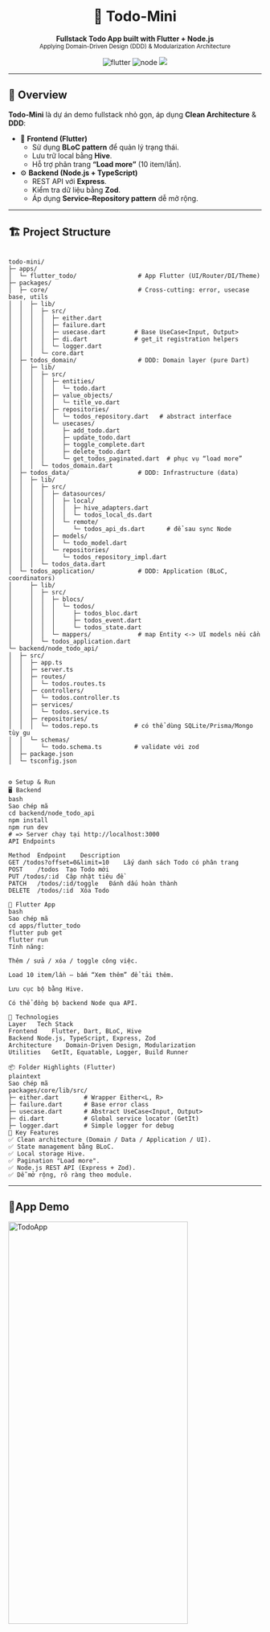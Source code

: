 <h1 align="center">🧭 Todo-Mini</h1>

<p align="center">
  <b>Fullstack Todo App built with Flutter + Node.js</b><br>
  <sub>Applying Domain-Driven Design (DDD) & Modularization Architecture</sub>
</p>

<p align="center">
  <img src="https://img.shields.io/badge/Flutter-3.x-blue?logo=flutter" alt="flutter" />
  <img src="https://img.shields.io/badge/Node.js-20-green?logo=node.js" alt="node" />
  <img src="https://img.shields.io/badge/Architecture-DDD%20%26%20Modular-orange" />
</p>

---

## 🌱 Overview

**Todo-Mini** là dự án demo fullstack nhỏ gọn, áp dụng **Clean Architecture** & **DDD**:  
- 🧩 **Frontend (Flutter)**  
  - Sử dụng **BLoC pattern** để quản lý trạng thái.  
  - Lưu trữ local bằng **Hive**.  
  - Hỗ trợ phân trang **“Load more”** (10 item/lần).  
- ⚙️ **Backend (Node.js + TypeScript)**  
  - REST API với **Express**.  
  - Kiểm tra dữ liệu bằng **Zod**.  
  - Áp dụng **Service–Repository pattern** dễ mở rộng.

---

## 🏗️ Project Structure

```plaintext

todo-mini/
├─ apps/
│  └─ flutter_todo/                 # App Flutter (UI/Router/DI/Theme)
├─ packages/
│  ├─ core/                         # Cross-cutting: error, usecase base, utils
│  │  ├─ lib/
│  │  │  ├─ src/
│  │  │  │  ├─ either.dart
│  │  │  │  ├─ failure.dart
│  │  │  │  ├─ usecase.dart        # Base UseCase<Input, Output>
│  │  │  │  ├─ di.dart             # get_it registration helpers
│  │  │  │  └─ logger.dart
│  │  │  └─ core.dart
│  ├─ todos_domain/                 # DDD: Domain layer (pure Dart)
│  │  ├─ lib/
│  │  │  ├─ src/
│  │  │  │  ├─ entities/
│  │  │  │  │  └─ todo.dart
│  │  │  │  ├─ value_objects/
│  │  │  │  │  └─ title_vo.dart
│  │  │  │  ├─ repositories/
│  │  │  │  │  └─ todos_repository.dart   # abstract interface
│  │  │  │  └─ usecases/
│  │  │  │     ├─ add_todo.dart
│  │  │  │     ├─ update_todo.dart
│  │  │  │     ├─ toggle_complete.dart
│  │  │  │     ├─ delete_todo.dart
│  │  │  │     └─ get_todos_paginated.dart  # phục vụ “load more”
│  │  │  └─ todos_domain.dart
│  ├─ todos_data/                   # DDD: Infrastructure (data)
│  │  ├─ lib/
│  │  │  ├─ src/
│  │  │  │  ├─ datasources/
│  │  │  │  │  ├─ local/
│  │  │  │  │  │  ├─ hive_adapters.dart
│  │  │  │  │  │  └─ todos_local_ds.dart
│  │  │  │  │  └─ remote/
│  │  │  │  │     └─ todos_api_ds.dart      # để sau sync Node
│  │  │  │  ├─ models/
│  │  │  │  │  └─ todo_model.dart
│  │  │  │  └─ repositories/
│  │  │  │     └─ todos_repository_impl.dart
│  │  │  └─ todos_data.dart
│  └─ todos_application/            # DDD: Application (BLoC, coordinators)
│     ├─ lib/
│     │  ├─ src/
│     │  │  ├─ blocs/
│     │  │  │  └─ todos/
│     │  │  │     ├─ todos_bloc.dart
│     │  │  │     ├─ todos_event.dart
│     │  │  │     └─ todos_state.dart
│     │  │  └─ mappers/             # map Entity <-> UI models nếu cần
│     │  └─ todos_application.dart
└─ backend/node_todo_api/
│  ├─ src/
│  │  ├─ app.ts
│  │  ├─ server.ts
│  │  ├─ routes/
│  │  │  └─ todos.routes.ts
│  │  ├─ controllers/
│  │  │  └─ todos.controller.ts
│  │  ├─ services/
│  │  │  └─ todos.service.ts
│  │  ├─ repositories/
│  │  │  └─ todos.repo.ts          # có thể dùng SQLite/Prisma/Mongo tùy gu
│  │  └─ schemas/
│  │     └─ todo.schema.ts         # validate với zod
│  ├─ package.json
│  └─ tsconfig.json


⚙️ Setup & Run
🖥️ Backend
bash
Sao chép mã
cd backend/node_todo_api
npm install
npm run dev
# => Server chạy tại http://localhost:3000
API Endpoints

Method	Endpoint	Description
GET	/todos?offset=0&limit=10	Lấy danh sách Todo có phân trang
POST	/todos	Tạo Todo mới
PUT	/todos/:id	Cập nhật tiêu đề
PATCH	/todos/:id/toggle	Đánh dấu hoàn thành
DELETE	/todos/:id	Xóa Todo

📱 Flutter App
bash
Sao chép mã
cd apps/flutter_todo
flutter pub get
flutter run
Tính năng:

Thêm / sửa / xóa / toggle công việc.

Load 10 item/lần – bấm “Xem thêm” để tải thêm.

Lưu cục bộ bằng Hive.

Có thể đồng bộ backend Node qua API.

🧠 Technologies
Layer	Tech Stack
Frontend	Flutter, Dart, BLoC, Hive
Backend	Node.js, TypeScript, Express, Zod
Architecture	Domain-Driven Design, Modularization
Utilities	GetIt, Equatable, Logger, Build Runner

📦 Folder Highlights (Flutter)
plaintext
Sao chép mã
packages/core/lib/src/
├─ either.dart       # Wrapper Either<L, R>
├─ failure.dart      # Base error class
├─ usecase.dart      # Abstract UseCase<Input, Output>
├─ di.dart           # Global service locator (GetIt)
├─ logger.dart       # Simple logger for debug
🧩 Key Features
✅ Clean architecture (Domain / Data / Application / UI).
✅ State management bằng BLoC.
✅ Local storage Hive.
✅ Pagination "Load more".
✅ Node.js REST API (Express + Zod).
✅ Dễ mở rộng, rõ ràng theo module.
```
---
## 🧪App Demo
<img width="357" height="801" alt="TodoApp" src="https://github.com/user-attachments/assets/13bd2806-cd31-486d-a1d8-8528cd547218" />
